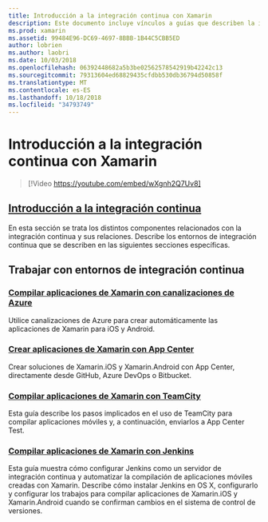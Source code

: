```yaml
---
title: Introducción a la integración continua con Xamarin
description: Este documento incluye vínculos a guías que describen la integración continua con Xamarin. Contenido vinculado proporciona información general de la integración continua y explica Jenkins, TeamCity y centro de compilación de aplicaciones.
ms.prod: xamarin
ms.assetid: 99484E96-DC69-4697-8BBB-1B44C5CBB5ED
author: lobrien
ms.author: laobri
ms.date: 10/03/2018
ms.openlocfilehash: 06392448682a5b3be02562578542919b42242c13
ms.sourcegitcommit: 79313604ed68829435cfdbb530db36794d50858f
ms.translationtype: MT
ms.contentlocale: es-ES
ms.lasthandoff: 10/18/2018
ms.locfileid: "34793749"
---
```

# <a name="introduction-to-continuous-integration-with-xamarin"></a>Introducción a la integración continua con Xamarin

> [!Video https://youtube.com/embed/wXgnh2Q7Uv8]

## <a name="introduction-to-continuous-integrationtoolsciintro-to-cimd"></a>[Introducción a la integración continua](~/tools/ci/intro-to-ci.md)

En esta sección se trata los distintos componentes relacionados con la integración continua y sus relaciones. Describe los entornos de integración continua que se describen en las siguientes secciones específicas.

## <a name="working-with-continuous-integration-environments"></a>Trabajar con entornos de integración continua

### <a name="build-xamarin-apps-with-azure-pipelineshttpsdocsmicrosoftcomazuredevopspipelineslanguagesxamarin"></a>[Compilar aplicaciones de Xamarin con canalizaciones de Azure](https://docs.microsoft.com/azure/devops/pipelines/languages/xamarin/)

Utilice canalizaciones de Azure para crear automáticamente las aplicaciones de Xamarin para iOS y Android.

### <a name="build-xamarin-apps-using-app-centerhttpsdocsmicrosoftcomappcenterbuildxamarin"></a>[Crear aplicaciones de Xamarin con App Center](https://docs.microsoft.com/appcenter/build/xamarin/)

Crear soluciones de Xamarin.iOS y Xamarin.Android con App Center, directamente desde GitHub, Azure DevOps o Bitbucket.

### <a name="build-xamarin-apps-with-teamcitytoolsciteamcitymd"></a>[Compilar aplicaciones de Xamarin con TeamCity](~/tools/ci/teamcity.md)

Esta guía describe los pasos implicados en el uso de TeamCity para compilar aplicaciones móviles y, a continuación, enviarlos a App Center Test.

### <a name="build-xamarin-apps-with-jenkinstoolscijenkins-walkthroughmd"></a>[Compilar aplicaciones de Xamarin con Jenkins](~/tools/ci/jenkins-walkthrough.md)

Esta guía muestra cómo configurar Jenkins como un servidor de integración continua y automatizar la compilación de aplicaciones móviles creadas con Xamarin. Describe cómo instalar Jenkins en OS X, configurarlo y configurar los trabajos para compilar aplicaciones de Xamarin.iOS y Xamarin.Android cuando se confirman cambios en el sistema de control de versiones.
